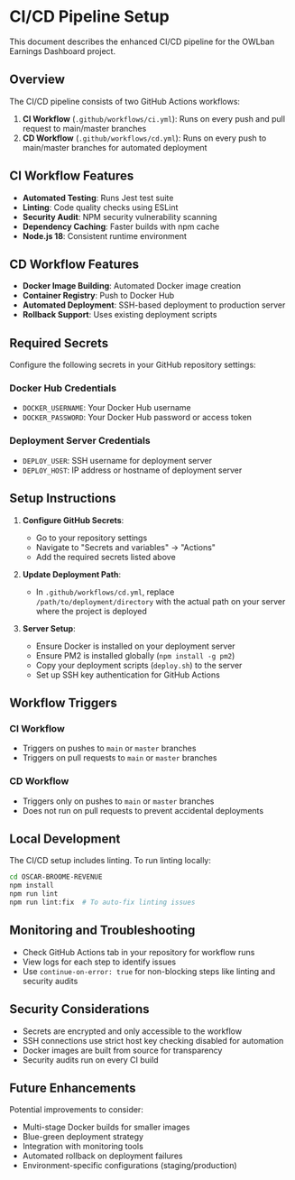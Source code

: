 # CI/CD Pipeline Setup

This document describes the enhanced CI/CD pipeline for the OWLban Earnings Dashboard project.

## Overview

The CI/CD pipeline consists of two GitHub Actions workflows:

1. **CI Workflow** (`.github/workflows/ci.yml`): Runs on every push and pull request to main/master branches
2. **CD Workflow** (`.github/workflows/cd.yml`): Runs on every push to main/master branches for automated deployment

## CI Workflow Features

- **Automated Testing**: Runs Jest test suite
- **Linting**: Code quality checks using ESLint
- **Security Audit**: NPM security vulnerability scanning
- **Dependency Caching**: Faster builds with npm cache
- **Node.js 18**: Consistent runtime environment

## CD Workflow Features

- **Docker Image Building**: Automated Docker image creation
- **Container Registry**: Push to Docker Hub
- **Automated Deployment**: SSH-based deployment to production server
- **Rollback Support**: Uses existing deployment scripts

## Required Secrets

Configure the following secrets in your GitHub repository settings:

### Docker Hub Credentials
- `DOCKER_USERNAME`: Your Docker Hub username
- `DOCKER_PASSWORD`: Your Docker Hub password or access token

### Deployment Server Credentials
- `DEPLOY_USER`: SSH username for deployment server
- `DEPLOY_HOST`: IP address or hostname of deployment server

## Setup Instructions

1. **Configure GitHub Secrets**:
   - Go to your repository settings
   - Navigate to "Secrets and variables" → "Actions"
   - Add the required secrets listed above

2. **Update Deployment Path**:
   - In `.github/workflows/cd.yml`, replace `/path/to/deployment/directory` with the actual path on your server where the project is deployed

3. **Server Setup**:
   - Ensure Docker is installed on your deployment server
   - Ensure PM2 is installed globally (`npm install -g pm2`)
   - Copy your deployment scripts (`deploy.sh`) to the server
   - Set up SSH key authentication for GitHub Actions

## Workflow Triggers

### CI Workflow
- Triggers on pushes to `main` or `master` branches
- Triggers on pull requests to `main` or `master` branches

### CD Workflow
- Triggers only on pushes to `main` or `master` branches
- Does not run on pull requests to prevent accidental deployments

## Local Development

The CI/CD setup includes linting. To run linting locally:

```bash
cd OSCAR-BROOME-REVENUE
npm install
npm run lint
npm run lint:fix  # To auto-fix linting issues
```

## Monitoring and Troubleshooting

- Check GitHub Actions tab in your repository for workflow runs
- View logs for each step to identify issues
- Use `continue-on-error: true` for non-blocking steps like linting and security audits

## Security Considerations

- Secrets are encrypted and only accessible to the workflow
- SSH connections use strict host key checking disabled for automation
- Docker images are built from source for transparency
- Security audits run on every CI build

## Future Enhancements

Potential improvements to consider:
- Multi-stage Docker builds for smaller images
- Blue-green deployment strategy
- Integration with monitoring tools
- Automated rollback on deployment failures
- Environment-specific configurations (staging/production)
